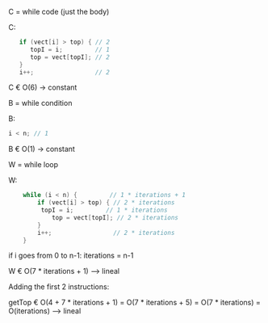 
C = while code (just the body)

C:

```c++
   if (vect[i] > top) { // 2
      topI = i;         // 1
      top = vect[topI]; // 2
   }
   i++;                 // 2
```

C € O(6)  -> constant


B = while condition

B:

```c++
i < n; // 1
```

B € O(1)  -> constant


W = while loop

W: 

```c++
	while (i < n) {         // 1 * iterations + 1
		if (vect[i] > top) { // 2 * iterations
         topI = i;         // 1 * iterations
			top = vect[topI]; // 2 * iterations
		}
		i++;                 // 2 * iterations
	}
```
if i goes from 0 to n-1: iterations = n-1

W € O(7 * iterations + 1) --> lineal

Adding the first 2 instructions:

getTop € O(4 + 7 * iterations + 1) =
         O(7 * iterations + 5) =
         O(7 * iterations) = 
         O(iterations) --> lineal
